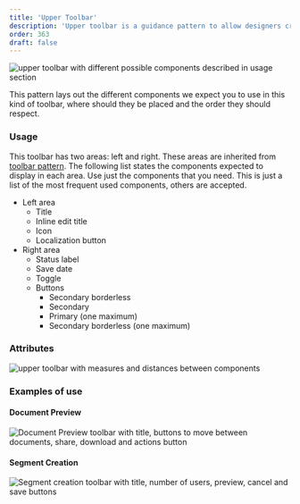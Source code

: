 ```yaml
---
title: 'Upper Toolbar'
description: 'Upper toolbar is a guidance pattern to allow designers create their own toolbars for edition with preview pages.'
order: 363
draft: false
---
```


![upper toolbar with different possible components described in usage section](/images/lexicon/ToolbarUpper.jpg)

This pattern lays out the different components we expect you to use in this kind of toolbar, where should they be placed and the order they should respect.

### Usage

This toolbar has two areas: left and right. These areas are inherited from [toolbar pattern](../toolbar). The following list states the components expected to display in each area. Use just the components that you need. This is just a list of the most frequent used components, others are accepted.

-   Left area
    -   Title
    -   Inline edit title
    -   Icon
    -   Localization button
-   Right area
    -   Status label
    -   Save date
    -   Toggle
    -   Buttons
        -   Secondary borderless
        -   Secondary
        -   Primary (one maximum)
        -   Secondary borderless (one maximum)

### Attributes

![upper toolbar with measures and distances between components](/images/lexicon/ToolbarUpperMeasures.jpg)

### Examples of use

#### Document Preview

![Document Preview toolbar with title, buttons to move between documents, share, download and actions button](/images/lexicon/ToolbarUpperDocPreview.jpg)

#### Segment Creation

![Segment creation toolbar with title, number of users, preview, cancel and save buttons ](/images/lexicon/ToolbarUpperSegmentCreation.jpg)
